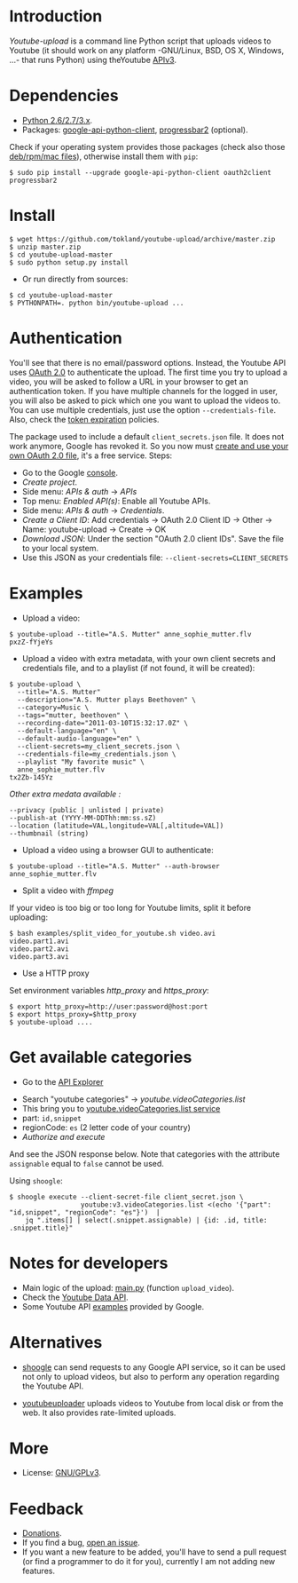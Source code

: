 Introduction
============

_Youtube-upload_ is a command line Python script that uploads videos to Youtube (it should work on any platform -GNU/Linux, BSD, OS X, Windows, ...- that runs Python) using theYoutube [APIv3](https://developers.google.com/youtube/v3/).

Dependencies
============

  * [Python 2.6/2.7/3.x](http://www.python.org).
  * Packages: [google-api-python-client](https://developers.google.com/api-client-library/python), [progressbar2](https://pypi.python.org/pypi/progressbar2) (optional).

Check if your operating system provides those packages (check also those [deb/rpm/mac files](https://github.com/qiuwei/youtube-upload/releases)), otherwise install them with `pip`:

```
$ sudo pip install --upgrade google-api-python-client oauth2client progressbar2
```

Install
=======

```
$ wget https://github.com/tokland/youtube-upload/archive/master.zip
$ unzip master.zip
$ cd youtube-upload-master
$ sudo python setup.py install
```

  * Or run directly from sources:

```
$ cd youtube-upload-master
$ PYTHONPATH=. python bin/youtube-upload ...
```

Authentication
==============

You'll see that there is no email/password options. Instead, the Youtube API uses [OAuth 2.0](https://developers.google.com/accounts/docs/OAuth2) to authenticate the upload. The first time you try to upload a video, you will be asked to follow a URL in your browser to get an authentication token. If you have multiple channels for the logged in user, you will also be asked to pick which one you want to upload the videos to. You can use multiple credentials, just use the option ```--credentials-file```. Also, check the [token expiration](https://developers.google.com/youtube/v3/) policies.

The package used to include a default ```client_secrets.json``` file. It does not work anymore, Google has revoked it. So you now must [create and use your own OAuth 2.0 file](https://developers.google.com/youtube/registering_an_application), it's a free service. Steps:

* Go to the Google [console](https://console.developers.google.com/).
* _Create project_.
* Side menu: _APIs & auth_ -> _APIs_
* Top menu: _Enabled API(s)_: Enable all Youtube APIs.
* Side menu: _APIs & auth_ -> _Credentials_.
* _Create a Client ID_: Add credentials -> OAuth 2.0 Client ID -> Other -> Name: youtube-upload -> Create -> OK
* _Download JSON_: Under the section "OAuth 2.0 client IDs". Save the file to your local system. 
* Use this JSON as your credentials file: ```--client-secrets=CLIENT_SECRETS```

Examples
========

* Upload a video:

```
$ youtube-upload --title="A.S. Mutter" anne_sophie_mutter.flv
pxzZ-fYjeYs
```

* Upload a video with extra metadata, with your own client secrets and credentials file, and to a playlist (if not found, it will be created):

```
$ youtube-upload \
  --title="A.S. Mutter" 
  --description="A.S. Mutter plays Beethoven" \
  --category=Music \
  --tags="mutter, beethoven" \
  --recording-date="2011-03-10T15:32:17.0Z" \
  --default-language="en" \
  --default-audio-language="en" \
  --client-secrets=my_client_secrets.json \
  --credentials-file=my_credentials.json \
  --playlist "My favorite music" \
  anne_sophie_mutter.flv
tx2Zb-145Yz
```
*Other extra medata available :* 
 ```
 --privacy (public | unlisted | private)  
 --publish-at (YYYY-MM-DDThh:mm:ss.sZ)  
 --location (latitude=VAL,longitude=VAL[,altitude=VAL])  
 --thumbnail (string)  
 ```

* Upload a video using a browser GUI to authenticate:

```
$ youtube-upload --title="A.S. Mutter" --auth-browser anne_sophie_mutter.flv
```

* Split a video with _ffmpeg_

If your video is too big or too long for Youtube limits, split it before uploading:

```
$ bash examples/split_video_for_youtube.sh video.avi
video.part1.avi
video.part2.avi
video.part3.avi
```
* Use a HTTP proxy

Set environment variables *http_proxy* and *https_proxy*:

```
$ export http_proxy=http://user:password@host:port
$ export https_proxy=$http_proxy
$ youtube-upload ....
```

Get available categories
========================

* Go to the [API Explorer](https://developers.google.com/apis-explorer)
- Search "youtube categories" -> *youtube.videoCategories.list*
- This bring you to [youtube.videoCategories.list service](https://developers.google.com/apis-explorer/#search/youtube%20categories/m/youtube/v3/youtube.videoCategories.list)
- part: `id,snippet`
- regionCode: `es` (2 letter code of your country)
- _Authorize and execute_

And see the JSON response below. Note that categories with the attribute `assignable` equal to `false` cannot be used.

Using `shoogle`:

```
$ shoogle execute --client-secret-file client_secret.json \
                  youtube:v3.videoCategories.list <(echo '{"part": "id,snippet", "regionCode": "es"}')  | 
    jq ".items[] | select(.snippet.assignable) | {id: .id, title: .snippet.title}"
```

Notes for developers
====================

* Main logic of the upload: [main.py](youtube_upload/main.py) (function ```upload_video```).
* Check the [Youtube Data API](https://developers.google.com/youtube/v3/docs/).
* Some Youtube API [examples](https://github.com/youtube/api-samples/tree/master/python) provided by Google.

Alternatives
============

* [shoogle](https://github.com/tokland/shoogle) can send requests to any Google API service, so it can be used not only to upload videos, but also to perform any operation regarding the Youtube API.

* [youtubeuploader](https://github.com/porjo/youtubeuploader) uploads videos to Youtube from local disk or from the web. It also provides rate-limited uploads.

More
====

* License: [GNU/GPLv3](http://www.gnu.org/licenses/gpl.html).

Feedback
========

* [Donations](https://www.paypal.com/cgi-bin/webscr?cmd=_donations&business=pyarnau%40gmail%2ecom&lc=US&item_name=youtube%2dupload&no_note=0&currency_code=EUR&bn=PP%2dDonationsBF%3abtn_donateCC_LG%2egif%3aNonHostedGuest).
* If you find a bug, [open an issue](https://github.com/tokland/youtube-upload/issues).
* If you want a new feature to be added, you'll have to send a pull request (or find a programmer to do it for you), currently I am not adding new features.
